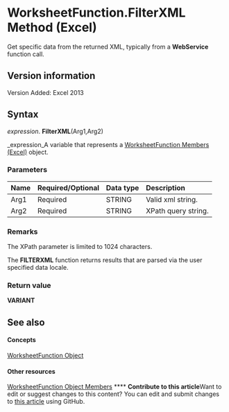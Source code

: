 
# WorksheetFunction.FilterXML Method (Excel)

Get specific data from the returned XML, typically from a  **WebService** function call.


## Version information

Version Added: Excel 2013 


## Syntax

 _expression_. **FilterXML**(Arg1,Arg2)

 _expression_A variable that represents a  [WorksheetFunction Members (Excel)](6811ca87-4b53-0bff-88c9-30bf7497879a.md) object.


### Parameters



|**Name**|**Required/Optional**|**Data type**|**Description**|
|:-----|:-----|:-----|:-----|
|Arg1|Required|STRING|Valid xml string.|
|Arg2|Required|STRING|XPath query string.|

### Remarks

The XPath parameter is limited to 1024 characters.

The  **FILTERXML** function returns results that are parsed via the user specified data locale.


### Return value

 **VARIANT**


## See also


#### Concepts


 [WorksheetFunction Object](7b1d5639-363d-632c-2cf0-2232562646b6.md)
#### Other resources


 [WorksheetFunction Object Members](6811ca87-4b53-0bff-88c9-30bf7497879a.md)
****   **Contribute to this article**Want to edit or suggest changes to this content? You can edit and submit changes to  [this article](https://github.com/jhershey00/VBA_Excel_Test/OpenXMLCon/articles/bcaa41a9-a122-ee87-29ca-cabb224358a1.md) using GitHub.

